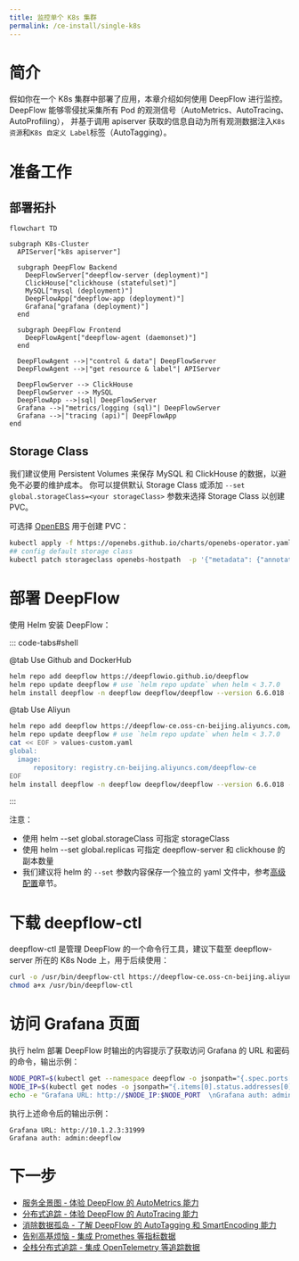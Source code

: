 ```yaml
---
title: 监控单个 K8s 集群
permalink: /ce-install/single-k8s
---
```


# 简介

假如你在一个 K8s 集群中部署了应用，本章介绍如何使用 DeepFlow 进行监控。
DeepFlow 能够零侵扰采集所有 Pod 的观测信号（AutoMetrics、AutoTracing、AutoProfiling），
并基于调用 apiserver 获取的信息自动为所有观测数据注入`K8s 资源`和`K8s 自定义 Label`标签（AutoTagging）。

# 准备工作

## 部署拓扑

```mermaid
flowchart TD

subgraph K8s-Cluster
  APIServer["k8s apiserver"]

  subgraph DeepFlow Backend
    DeepFlowServer["deepflow-server (deployment)"]
    ClickHouse["clickhouse (statefulset)"]
    MySQL["mysql (deployment)"]
    DeepFlowApp["deepflow-app (deployment)"]
    Grafana["grafana (deployment)"]
  end

  subgraph DeepFlow Frontend
    DeepFlowAgent["deepflow-agent (daemonset)"]
  end

  DeepFlowAgent -->|"control & data"| DeepFlowServer
  DeepFlowAgent -->|"get resource & label"| APIServer

  DeepFlowServer --> ClickHouse
  DeepFlowServer --> MySQL
  DeepFlowApp -->|sql| DeepFlowServer
  Grafana -->|"metrics/logging (sql)"| DeepFlowServer
  Grafana -->|"tracing (api)"| DeepFlowApp
end
```

## Storage Class

我们建议使用 Persistent Volumes 来保存 MySQL 和 ClickHouse 的数据，以避免不必要的维护成本。
你可以提供默认 Storage Class 或添加 `--set global.storageClass=<your storageClass>` 参数来选择 Storage Class 以创建 PVC。

可选择 [OpenEBS](https://openebs.io/) 用于创建 PVC：

```bash
kubectl apply -f https://openebs.github.io/charts/openebs-operator.yaml
## config default storage class
kubectl patch storageclass openebs-hostpath  -p '{"metadata": {"annotations":{"storageclass.kubernetes.io/is-default-class":"true"}}}'
```

# 部署 DeepFlow

使用 Helm 安装 DeepFlow：

::: code-tabs#shell

@tab Use Github and DockerHub

```bash
helm repo add deepflow https://deepflowio.github.io/deepflow
helm repo update deepflow # use `helm repo update` when helm < 3.7.0
helm install deepflow -n deepflow deepflow/deepflow --version 6.6.018 --create-namespace
```

@tab Use Aliyun

```bash
helm repo add deepflow https://deepflow-ce.oss-cn-beijing.aliyuncs.com/chart/stable
helm repo update deepflow # use `helm repo update` when helm < 3.7.0
cat << EOF > values-custom.yaml
global:
  image:
      repository: registry.cn-beijing.aliyuncs.com/deepflow-ce
EOF
helm install deepflow -n deepflow deepflow/deepflow --version 6.6.018 --create-namespace -f values-custom.yaml
```

:::

注意：

- 使用 helm --set global.storageClass 可指定 storageClass
- 使用 helm --set global.replicas 可指定 deepflow-server 和 clickhouse 的副本数量
- 我们建议将 helm 的 `--set` 参数内容保存一个独立的 yaml 文件中，参考[高级配置](../best-practice/server-advanced-config/)章节。

# 下载 deepflow-ctl

deepflow-ctl 是管理 DeepFlow 的一个命令行工具，建议下载至 deepflow-server 所在的 K8s Node 上，用于后续使用：

```bash
curl -o /usr/bin/deepflow-ctl https://deepflow-ce.oss-cn-beijing.aliyuncs.com/bin/ctl/stable/linux/$(arch | sed 's|x86_64|amd64|' | sed 's|aarch64|arm64|')/deepflow-ctl
chmod a+x /usr/bin/deepflow-ctl
```

# 访问 Grafana 页面

执行 helm 部署 DeepFlow 时输出的内容提示了获取访问 Grafana 的 URL 和密码的命令，输出示例：

```bash
NODE_PORT=$(kubectl get --namespace deepflow -o jsonpath="{.spec.ports[0].nodePort}" services deepflow-grafana)
NODE_IP=$(kubectl get nodes -o jsonpath="{.items[0].status.addresses[0].address}")
echo -e "Grafana URL: http://$NODE_IP:$NODE_PORT  \nGrafana auth: admin:deepflow"
```

执行上述命令后的输出示例：

```text
Grafana URL: http://10.1.2.3:31999
Grafana auth: admin:deepflow
```

# 下一步

- [服务全景图 - 体验 DeepFlow 的 AutoMetrics 能力](../features/universal-map/auto-metrics/)
- [分布式追踪 - 体验 DeepFlow 的 AutoTracing 能力](../features/distributed-tracing/auto-tracing/)
- [消除数据孤岛 - 了解 DeepFlow 的 AutoTagging 和 SmartEncoding 能力](../features/auto-tagging/eliminate-data-silos/)
- [告别高基烦恼 - 集成 Promethes 等指标数据](../integration/input/metrics/metrics-auto-tagging/)
- [全栈分布式追踪 - 集成 OpenTelemetry 等追踪数据](../integration/input/tracing/full-stack-distributed-tracing/)
